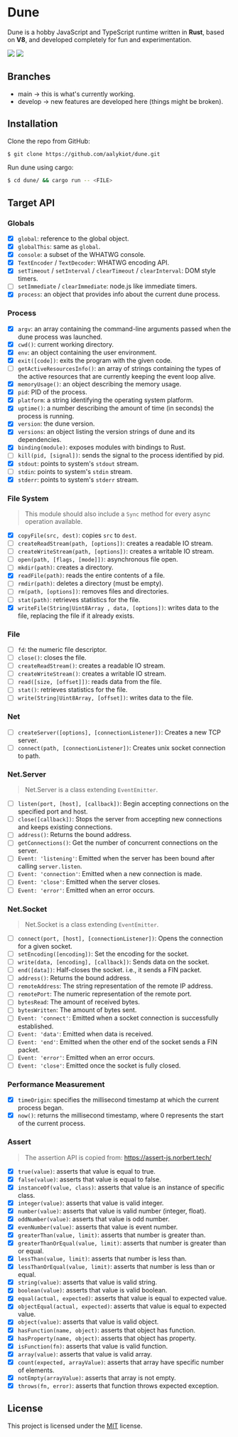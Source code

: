 # Dune

Dune is a hobby JavaScript and TypeScript runtime written in **Rust**, based on **V8**, and developed completely for fun and experimentation.

<p>
<img src="https://img.shields.io/badge/version-v0.1.0-lightgray?style=for-the-badge" />
<img src="https://img.shields.io/badge/license-MIT-green?style=for-the-badge" />
</p>

## Branches

- main -> this is what's currently working.
- develop -> new features are developed here (things might be broken).

## Installation

Clone the repo from GitHub:

```bash
$ git clone https://github.com/aalykiot/dune.git
```

Run dune using cargo:

```bash
$ cd dune/ && cargo run -- <FILE>
```

## Target API

### Globals

- [x] `global`: reference to the global object.
- [x] `globalThis`: same as `global`.
- [x] `console`: a subset of the WHATWG console.
- [x] `TextEncoder` / `TextDecoder`: WHATWG encoding API.
- [x] `setTimeout` / `setInterval` / `clearTimeout` / `clearInterval`: DOM style timers.
- [ ] `setImmediate` / `clearImmediate`: node.js like immediate timers.
- [x] `process`: an object that provides info about the current dune process.

### Process

- [x] `argv`: an array containing the command-line arguments passed when the dune process was launched.
- [x] `cwd()`: current working directory.
- [x] `env`: an object containing the user environment.
- [x] `exit([code])`: exits the program with the given code.
- [ ] `getActiveResourcesInfo()`: an array of strings containing the types of the active resources that are currently keeping the event loop alive.
- [x] `memoryUsage()`: an object describing the memory usage.
- [x] `pid`: PID of the process.
- [x] `platform`: a string identifying the operating system platform.
- [x] `uptime()`: a number describing the amount of time (in seconds) the process is running.
- [x] `version`: the dune version.
- [x] `versions`: an object listing the version strings of dune and its dependencies.
- [x] `binding(module)`: exposes modules with bindings to Rust.
- [ ] `kill(pid, [signal])`: sends the signal to the process identified by pid.
- [x] `stdout`: points to system's `stdout` stream.
- [ ] `stdin`: points to system's `stdin` stream.
- [x] `stderr`: points to system's `stderr` stream.

### File System

> This module should also include a `Sync` method for every async operation available.

- [x] `copyFile(src, dest)`: copies `src` to `dest`.
- [ ] `createReadStream(path, [options])`: creates a readable IO stream.
- [ ] `createWriteStream(path, [options])`: creates a writable IO stream.
- [ ] `open(path, [flags, [mode]])`: asynchronous file open.
- [ ] `mkdir(path)`: creates a directory.
- [x] `readFile(path)`: reads the entire contents of a file.
- [ ] `rmdir(path)`: deletes a directory (must be empty).
- [ ] `rm(path, [options])`: removes files and directories.
- [ ] `stat(path)`: retrieves statistics for the file.
- [x] `writeFile(String|Uint8Array , data, [options])`: writes data to the file, replacing the file if it already exists.

### File

- [ ] `fd`: the numeric file descriptor.
- [ ] `close()`: closes the file.
- [ ] `createReadStream()`: creates a readable IO stream.
- [ ] `createWriteStream()`: creates a writable IO stream.
- [ ] `read([size, [offset]])`: reads data from the file.
- [ ] `stat()`: retrieves statistics for the file.
- [ ] `write(String|Uint8Array, [offset])`: writes data to the file.

### Net

- [ ] `createServer([options], [connectionListener])`: Creates a new TCP server.
- [ ] `connect(path, [connectionListener])`: Creates unix socket connection to path.

### Net.Server

> Net.Server is a class extending `EventEmitter`.

- [ ] `listen(port, [host], [callback])`: Begin accepting connections on the specified port and host.
- [ ] `close([callback])`: Stops the server from accepting new connections and keeps existing connections.
- [ ] `address()`: Returns the bound address.
- [ ] `getConnections()`: Get the number of concurrent connections on the server.
- [ ] `Event: 'listening'`: Emitted when the server has been bound after calling `server.listen`.
- [ ] `Event: 'connection'`: Emitted when a new connection is made.
- [ ] `Event: 'close'`: Emitted when the server closes.
- [ ] `Event: 'error'`: Emitted when an error occurs.

### Net.Socket

> Net.Socket is a class extending `EventEmitter`.

- [ ] `connect(port, [host], [connectionListener])`: Opens the connection for a given socket.
- [ ] `setEncoding([encoding])`: Set the encoding for the socket.
- [ ] `write(data, [encoding], [callback])`: Sends data on the socket.
- [ ] `end([data])`: Half-closes the socket. i.e., it sends a FIN packet.
- [ ] `address()`: Returns the bound address.
- [ ] `remoteAddress`: The string representation of the remote IP address.
- [ ] `remotePort`: The numeric representation of the remote port.
- [ ] `bytesRead`: The amount of received bytes.
- [ ] `bytesWritten`: The amount of bytes sent.
- [ ] `Event: 'connect'`: Emitted when a socket connection is successfully established.
- [ ] `Event: 'data'`: Emitted when data is received.
- [ ] `Event: 'end'`: Emitted when the other end of the socket sends a FIN packet.
- [ ] `Event: 'error'`: Emitted when an error occurs.
- [ ] `Event: 'close'`: Emitted once the socket is fully closed.

### Performance Measurement

- [x] `timeOrigin`: specifies the millisecond timestamp at which the current process began.
- [x] `now()`: returns the millisecond timestamp, where 0 represents the start of the current process.

### Assert

> The assertion API is copied from: https://assert-js.norbert.tech/

- [x] `true(value)`: asserts that value is equal to true.
- [x] `false(value)`: asserts that value is equal to false.
- [x] `instanceOf(value, class)`: asserts that value is an instance of specific class.
- [x] `integer(value)`: asserts that value is valid integer.
- [x] `number(value)`: asserts that value is valid number (integer, float).
- [x] `oddNumber(value)`: asserts that value is odd number.
- [x] `evenNumber(value)`: asserts that value is event number.
- [x] `greaterThan(value, limit)`: asserts that number is greater than.
- [x] `greaterThanOrEqual(value, limit)`: asserts that number is greater than or equal.
- [x] `lessThan(value, limit)`: asserts that number is less than.
- [x] `lessThanOrEqual(value, limit)`: asserts that number is less than or equal.
- [x] `string(value)`: asserts that value is valid string.
- [x] `boolean(value)`: asserts that value is valid boolean.
- [x] `equal(actual, expected)`: asserts that value is equal to expected value.
- [x] `objectEqual(actual, expected)`: asserts that value is equal to expected value.
- [x] `object(value)`: asserts that value is valid object.
- [x] `hasFunction(name, object)`: asserts that object has function.
- [x] `hasProperty(name, object)`: asserts that object has property.
- [x] `isFunction(fn)`: asserts that value is valid function.
- [x] `array(value)`: asserts that value is valid array.
- [x] `count(expected, arrayValue)`: asserts that array have specific number of elements.
- [x] `notEmpty(arrayValue)`: asserts that array is not empty.
- [x] `throws(fn, error)`: asserts that function throws expected exception.

## License

This project is licensed under the <a href="./LICENSE.md">MIT</a> license.
